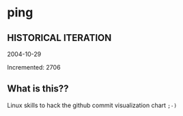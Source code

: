 # ping

## HISTORICAL ITERATION
2004-10-29

Incremented: 2706

## What is this?? 
Linux skills to hack the github commit visualization chart `;-)`
